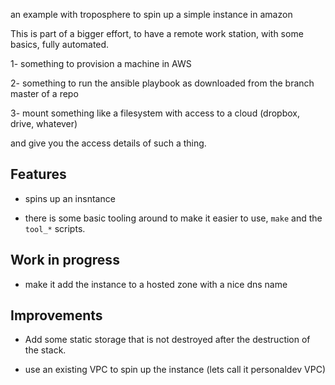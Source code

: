 an example with troposphere to spin up a simple instance in amazon

This is part of a bigger effort, to have a remote work station, with some basics, fully automated.

1- something to provision a machine in AWS

2- something to run the ansible playbook as downloaded from the branch master of a repo

3- mount something like a filesystem with access to a cloud (dropbox, drive, whatever)

and give you the access details of such a thing. 

## Features 

- spins up an insntance

- there is some basic tooling around to make it easier to use, `make` and the `tool_*` scripts.


## Work in progress

- make it add the instance to a hosted zone with a nice dns name


## Improvements

- Add some static storage that is not destroyed after the destruction of the stack.

- use an existing VPC to spin up the instance (lets call it personaldev VPC)
